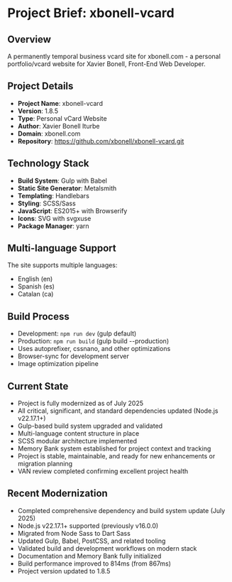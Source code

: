 # Project Brief: xbonell-vcard

## Overview
A permanently temporal business vcard site for xbonell.com - a personal portfolio/vcard website for Xavier Bonell, Front-End Web Developer.

## Project Details
- **Project Name**: xbonell-vcard
- **Version**: 1.8.5
- **Type**: Personal vCard Website
- **Author**: Xavier Bonell Iturbe
- **Domain**: xbonell.com
- **Repository**: https://github.com/xbonell/xbonell-vcard.git

## Technology Stack
- **Build System**: Gulp with Babel
- **Static Site Generator**: Metalsmith
- **Templating**: Handlebars
- **Styling**: SCSS/Sass
- **JavaScript**: ES2015+ with Browserify
- **Icons**: SVG with svgxuse
- **Package Manager**: yarn

## Multi-language Support
The site supports multiple languages:
- English (en)
- Spanish (es) 
- Catalan (ca)

## Build Process
- Development: `npm run dev` (gulp default)
- Production: `npm run build` (gulp build --production)
- Uses autoprefixer, cssnano, and other optimizations
- Browser-sync for development server
- Image optimization pipeline

## Current State
- Project is fully modernized as of July 2025
- All critical, significant, and standard dependencies updated (Node.js v22.17.1+)
- Gulp-based build system upgraded and validated
- Multi-language content structure in place
- SCSS modular architecture implemented
- Memory Bank system established for project context and tracking
- Project is stable, maintainable, and ready for new enhancements or migration planning
- VAN review completed confirming excellent project health

## Recent Modernization
- Completed comprehensive dependency and build system update (July 2025)
- Node.js v22.17.1+ supported (previously v16.0.0)
- Migrated from Node Sass to Dart Sass
- Updated Gulp, Babel, PostCSS, and related tooling
- Validated build and development workflows on modern stack
- Documentation and Memory Bank fully initialized
- Build performance improved to 814ms (from 867ms)
- Project version updated to 1.8.5
